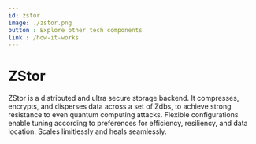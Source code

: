 ```yaml
---
id: zstor
image: ./zstor.png
button : Explore other tech components
link : /how-it-works
---
```

# ZStor

ZStor is a distributed and ultra secure storage backend. It compresses, encrypts, and disperses data across a set of Zdbs, to achieve strong resistance to even quantum computing attacks. Flexible configurations enable tuning according to preferences for efficiency, resiliency, and data location. Scales limitlessly and heals seamlessly.
